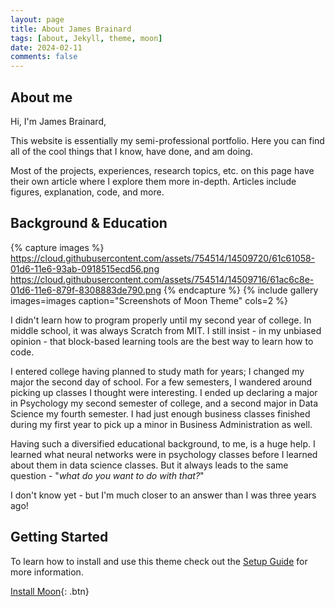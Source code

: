 ```yaml
---
layout: page
title: About James Brainard
tags: [about, Jekyll, theme, moon]
date: 2024-02-11
comments: false
---
```



## About me

Hi, I'm James Brainard, 

This website is essentially my semi-professional portfolio. Here you can find all of the cool things that I know, have done, and am doing.

Most of the projects, experiences, research topics, etc. on this page have their own article where I explore them more in-depth. Articles include figures, explanation, code, and more.

## Background & Education

{% capture images %}
https://cloud.githubusercontent.com/assets/754514/14509720/61c61058-01d6-11e6-93ab-0918515ecd56.png
https://cloud.githubusercontent.com/assets/754514/14509716/61ac6c8e-01d6-11e6-879f-8308883de790.png
{% endcapture %}
{% include gallery images=images caption="Screenshots of Moon Theme" cols=2 %}

I didn't learn how to program properly until my second year of college. In middle school, it was always Scratch from MIT. I still insist - in my unbiased opinion - that block-based learning tools are the best way to learn how to code.

I entered college having planned to study math for years; I changed my major the second day of school. For a few semesters, I wandered around picking up classes I thought were interesting. I ended up declaring a major in Psychology my second semester of college, and a second major in Data Science my fourth semester. I had just enough business classes finished during my first year to pick up a minor in Business Administration as well.

Having such a diversified educational background, to me, is a huge help. I learned what neural networks were in psychology classes before I learned about them in data science classes. But it always leads to the same question - "*what do you want to do with that?*"

I don't know yet - but I'm much closer to an answer than I was three years ago!

## Getting Started

To learn how to install and use this theme check out the [Setup Guide](http://taylantatli.me/Moon/moon-theme/) for more information.

[Install Moon](https://github.com/TolgaTatli/Moonrise){: .btn}
